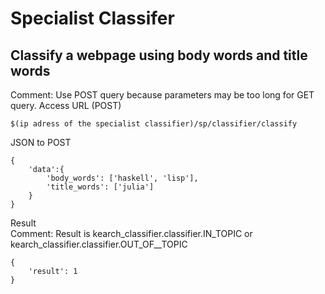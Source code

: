 # Specialist Classifer
## Classify a webpage using body words and title words
Comment: Use POST query because parameters may be too long for GET query.
Access URL (POST)
```
$(ip adress of the specialist classifier)/sp/classifier/classify
```
JSON to POST  
```
{
    'data':{
        'body_words': ['haskell', 'lisp'],
        'title_words': ['julia']
    }
}
```
Result  
Comment: Result is kearch_classifier.classifier.IN_TOPIC or kearch_classifier.classifier.OUT_OF__TOPIC
```
{
    'result': 1
}

